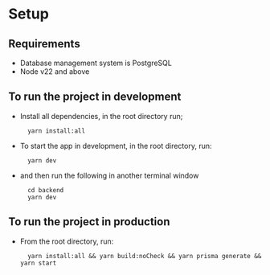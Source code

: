 # Setup

## Requirements
- Database management system is PostgreSQL
- Node v22 and above

## To run the project in development

- Install all dependencies, in the root directory run;

        yarn install:all

- To start the app in development, in the root directory, run:

        yarn dev

- and then run the following in another terminal window

        cd backend
        yarn dev

## To run the project in production

- From the root directory, run:

        yarn install:all && yarn build:noCheck && yarn prisma generate && yarn start


